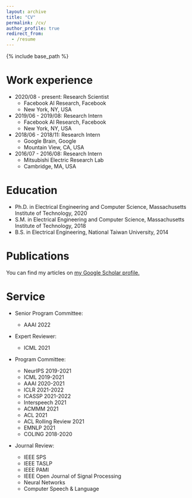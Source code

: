 ```yaml
---
layout: archive
title: "CV"
permalink: /cv/
author_profile: true
redirect_from:
  - /resume
---
```


{% include base_path %}

Work experience
======
* 2020/08 - present: Research Scientist
  * Facebook AI Research, Facebook
  * New York, NY, USA
* 2019/06 - 2019/08: Research Intern
  * Facebook AI Research, Facebook
  * New York, NY, USA
* 2018/06 - 2018/11: Research Intern
  * Google Brain, Google
  * Mountain View, CA, USA
* 2016/07 - 2016/08: Research Intern
  * Mitsubishi Electric Research Lab
  * Cambridge, MA, USA
 
Education
======
* Ph.D. in Electrical Engineering and Computer Science, Massachusetts Institute of Technology, 2020
* S.M. in Electrical Engineering and Computer Science, Massachusetts Institute of Technology, 2018
* B.S. in Electrical Engineering, National Taiwan University, 2014

Publications
======
You can find my articles on <u><a href="{{site.author.googlescholar}}">my Google Scholar profile</a>.</u>

Service
======
* Senior Program Committee:
  * AAAI 2022

* Expert Reviewer:
  * ICML 2021

* Program Committee:
  * NeurIPS 2019-2021
  * ICML 2019-2021
  * AAAI 2020-2021
  * ICLR 2021-2022
  * ICASSP 2021-2022
  * Interspeech 2021
  * ACMMM 2021
  * ACL 2021
  * ACL Rolling Review 2021
  * EMNLP 2021
  * COLING 2018-2020

* Journal Review:
  * IEEE SPS
  * IEEE TASLP
  * IEEE PAMI
  * IEEE Open Journal of Signal Processing
  * Neural Networks
  * Computer Speech & Language

<!---
Skills
======
* Skill 1
* Skill 2
  * Sub-skill 2.1
  * Sub-skill 2.2
  * Sub-skill 2.3
* Skill 3

Publications
======
  <ul>{% for post in site.publications %}
    {% include archive-single-cv.html %}
  {% endfor %}</ul>
  
Talks
======
  <ul>{% for post in site.talks %}
    {% include archive-single-talk-cv.html %}
  {% endfor %}</ul>
  
Teaching
======
  <ul>{% for post in site.teaching %}
    {% include archive-single-cv.html %}
  {% endfor %}</ul>
-->
